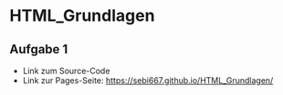 # HTML_Grundlagen
## Aufgabe 1
* Link zum Source-Code
* Link zur Pages-Seite: https://sebi667.github.io/HTML_Grundlagen/
 
